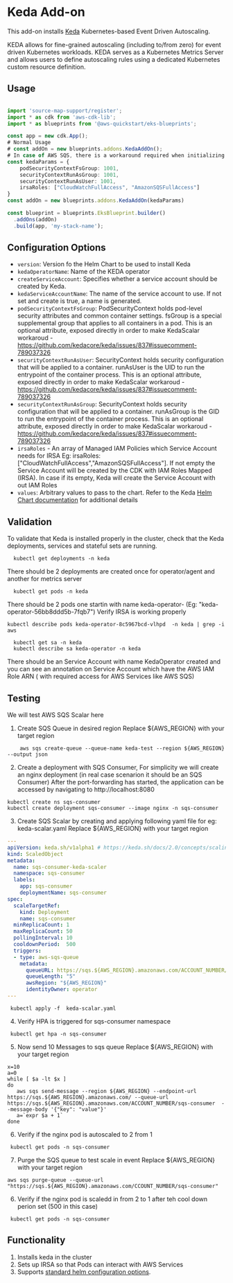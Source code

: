 # Keda Add-on

This add-on installs [Keda](https://github.com/kedacore/keda) Kubernetes-based Event Driven Autoscaling.

KEDA allows for fine-grained autoscaling (including to/from zero) for event driven Kubernetes workloads. KEDA serves as a Kubernetes Metrics Server and allows users to define autoscaling rules using a dedicated Kubernetes custom resource definition.

## Usage

```typescript

import 'source-map-support/register';
import * as cdk from 'aws-cdk-lib';
import * as blueprints from '@aws-quickstart/eks-blueprints';

const app = new cdk.App();
# Normal Usage
# const addOn = new blueprints.addons.KedaAddOn();
# In case of AWS SQS, there is a workaround required when initializing keda (Please refer https://github.com/kedacore/keda/issues/837#issuecomment-789037326 )
const kedaParams = {
    podSecurityContextFsGroup: 1001,
    securityContextRunAsGroup: 1001,
    securityContextRunAsUser: 1001,
    irsaRoles: ["CloudWatchFullAccess", "AmazonSQSFullAccess"]
}
const addOn = new blueprints.addons.KedaAddOn(kedaParams)

const blueprint = blueprints.EksBlueprint.builder()
  .addOns(addOn)
  .build(app, 'my-stack-name');
```

## Configuration Options

- `version`: Version fo the Helm Chart to be used to install Keda
- `kedaOperatorName`: Name of the KEDA operator
- `createServiceAccount`: Specifies whether a service account should be created by Keda. 
- `kedaServiceAccountName`: The name of the service account to use. If not set and create is true, a name is generated.
- `podSecurityContextFsGroup`: PodSecurityContext holds pod-level security attributes and common container settings. fsGroup is a special supplemental group that applies to all containers in a pod. This is an optional attribute, exposed directly in order to make KedaScalar workaroud - https://github.com/kedacore/keda/issues/837#issuecomment-789037326
- `securityContextRunAsUser`: SecurityContext holds security configuration that will be applied to a container. runAsUser is the UID to run the entrypoint of the container process. This is an optional attribute, exposed directly in order to make KedaScalar workaroud - https://github.com/kedacore/keda/issues/837#issuecomment-789037326
- `securityContextRunAsGroup`: SecurityContext holds security configuration that will be applied to a container. runAsGroup is the GID to run the entrypoint of the container process. This is an optional attribute, exposed directly in order to make KedaScalar workaroud - https://github.com/kedacore/keda/issues/837#issuecomment-789037326
- `irsaRoles` - An array of Managed IAM Policies which Service Account needs for IRSA Eg: irsaRoles:["CloudWatchFullAccess","AmazonSQSFullAccess"]. If not empty the Service Account will be created by the CDK with IAM Roles Mapped (IRSA). In case if its empty, Keda will create the Service Account with out IAM Roles
- `values`: Arbitrary values to pass to the chart. Refer to the Keda [Helm Chart documentation](https://github.com/kedacore/charts) for additional details

## Validation

To validate that Keda is installed properly in the cluster, check that the Keda deployments,
services and stateful sets are running.

```shell
  kubectl get deployments -n keda  
```
There should be 2 deployments are created once for operator/agent and another for metrics server

```shell
  kubectl get pods -n keda  
```
There should be 2 pods one startin with name keda-operator- (Eg: "keda-operator-56bb8ddd5b-7fqb7")
Verify IRSA is working properly
```shell
kubectl describe pods keda-operator-8c5967bcd-vlhpd  -n keda | grep -i aws  
```

```shell
  kubectl get sa -n keda
  kubectl describe sa keda-operator -n keda  
```
There should be an Service Account with name KedaOperator created and you can see an annotation on Service Account which have the AWS IAM Role ARN ( with required access for AWS Services like AWS SQS)

## Testing

We will test AWS SQS Scalar here
1) Create SQS Queue in desired region
Replace ${AWS_REGION} with your target region
```shell
    aws sqs create-queue --queue-name keda-test --region ${AWS_REGION} --output json
```
2) Create a deployment with SQS Consumer, For simplicity we will create an nginx deployment (in real case scenarion it should be an SQS Consumer)
After the port-forwarding has started, the application can be accessed by navigating to http://localhost:8080
```shell
kubectl create ns sqs-consumer
kubectl create deployment sqs-consumer --image nginx -n sqs-consumer
```
3) Create SQS Scalar by creating and applying following yaml file for eg: keda-scalar.yaml
Replace ${AWS_REGION} with your target region
```yaml
---
apiVersion: keda.sh/v1alpha1 # https://keda.sh/docs/2.0/concepts/scaling-deployments/
kind: ScaledObject
metadata:
  name: sqs-consumer-keda-scaler
  namespace: sqs-consumer
  labels:
    app: sqs-consumer
    deploymentName: sqs-consumer
spec:
  scaleTargetRef:
    kind: Deployment
    name: sqs-consumer
  minReplicaCount: 1
  maxReplicaCount: 50
  pollingInterval: 10
  cooldownPeriod:  500
  triggers:
  - type: aws-sqs-queue
    metadata:
      queueURL: https://sqs.${AWS_REGION}.amazonaws.com/ACCOUNT_NUMBER/sqs-consumer
      queueLength: "5"
      awsRegion: "${AWS_REGION}"
      identityOwner: operator
---
```
```shell
 kubectl apply -f  keda-scalar.yaml
```
4) Verify HPA is triggered for sqs-consumer namespace
```shell
 kubectl get hpa -n sqs-consumer
```
5) Now send 10 Messages to sqs queue
Replace ${AWS_REGION} with your target region
```shell
x=10
a=0
while [ $a -lt $x ]
do
   aws sqs send-message --region ${AWS_REGION} --endpoint-url https://sqs.${AWS_REGION}.amazonaws.com/ --queue-url https://sqs.${AWS_REGION}.amazonaws.com/ACCOUNT_NUMBER/sqs-consumer  --message-body '{"key": "value"}'
   a=`expr $a + 1`
done

```
6) Verify if the nginx pod is autoscaled to 2 from 1
```shell
 kubectl get pods -n sqs-consumer
```
7) Purge the SQS queue to test scale in event
Replace ${AWS_REGION} with your target region
```shell
aws sqs purge-queue --queue-url "https://sqs.${AWS_REGION}.amazonaws.com/CCOUNT_NUMBER/sqs-consumer"  
```
6) Verify if the nginx pod is scaledd in from 2 to 1 after teh cool down perion set (500 in this case)
```shell
 kubectl get pods -n sqs-consumer
```
## Functionality

1. Installs keda in the cluster
2. Sets up IRSA so that Pods can interact with AWS Services
3. Supports [standard helm configuration options](./index.md#standard-helm-add-on-configuration-options).
